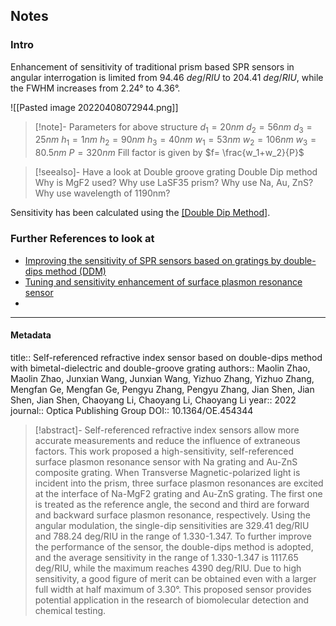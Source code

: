 ## Notes
### Intro
Enhancement of sensitivity of traditional prism based SPR sensors in angular interrogation is limited from $94.46\ deg/RIU$ to $204.41\ deg/RIU$, while the FWHM increases from $2.24°$ to $4.36°$. 

![[Pasted image 20220408072944.png]]

> [!note]- Parameters for above structure
> $d_1 = 20nm$
> $d_2 = 56nm$
> $d_3 = 25nm$
> $h_1 = 1nm$
> $h_2 = 90nm$
> $h_3 = 40nm$
> $w_1 = 53nm$
> $w_2 = 106nm$
> $w_3 = 80.5nm$
> $P = 320nm$
> Fill factor is given by $f= \frac{w_1+w_2}{P}$

> [!seealso]- Have a look at
> Double groove grating
> Double Dip method
> Why is MgF2 used?
> Why use LaSF35 prism?
> Why use Na, Au, ZnS?
> Why use wavelength of 1190nm?

Sensitivity has been calculated using the [[Double Dip Method]](DDM).



### Further References to look at
- [Improving the sensitivity of SPR sensors based on gratings by double-dips method (DDM)](https://bit.ly/3ugkAS5)
- [Tuning and sensitivity enhancement of surface plasmon resonance sensor](https://bit.ly/3JjaxzR)
- 


---

#### Metadata
title:: Self-referenced refractive index sensor based on double-dips method with bimetal-dielectric and double-groove grating
authors:: Maolin Zhao, Maolin Zhao, Junxian Wang, Junxian Wang, Yizhuo Zhang, Yizhuo Zhang, Mengfan Ge, Mengfan Ge, Pengyu Zhang, Pengyu Zhang, Jian Shen, Jian Shen, Jian Shen, Chaoyang Li, Chaoyang Li, Chaoyang Li
year:: 2022
journal:: Optica Publishing Group
DOI:: 10.1364/OE.454344

> [!abstract]-
> Self-referenced refractive index sensors allow more accurate measurements and reduce the influence of extraneous factors. This work proposed a high-sensitivity, self-referenced surface plasmon resonance sensor with Na grating and Au-ZnS composite grating. When Transverse Magnetic-polarized light is incident into the prism, three surface plasmon resonances are excited at the interface of Na-MgF2 grating and Au-ZnS grating. The first one is treated as the reference angle, the second and third are forward and backward surface plasmon resonance, respectively. Using the angular modulation, the single-dip sensitivities are 329.41 deg/RIU and 788.24 deg/RIU in the range of 1.330-1.347. To further improve the performance of the sensor, the double-dips method is adopted, and the average sensitivity in the range of 1.330-1.347 is 1117.65 deg/RIU, while the maximum reaches 4390 deg/RIU. Due to high sensitivity, a good figure of merit can be obtained even with a larger full width at half maximum of 3.30&#x00B0;. This proposed sensor provides potential application in the research of biomolecular detection and chemical testing.
